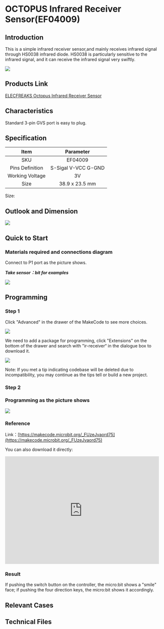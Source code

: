 ﻿# OCTOPUS Infrared Receiver Sensor(EF04009)

## Introduction

This is a simple infrared receiver sensor,and mainly receives infrared signal through HS0038 infrared diode. HS0038 is particularly sensitive to the infrared signal, and it can receive the infrared signal very swiftly. 

![](https://wiki-media-ef.oss-cn-hongkong.aliyuncs.com/i18n/en/docusaurus-plugin-content-docs/current/microbit/sensor/octopus-sensors/images/sensor/images/04009_01.png)

## Products Link

[ELECFREAKS Octopus Infrared Receiver Sensor](https://shop.elecfreaks.com/products/elecfreaks-octopus-infrared-receiver-sensor?_pos=1&_sid=2af060c82&_ss=r)

## Characteristics 

 Standard 3-pin GVS port is easy to plug. 
## Specification


Item | Parameter 
:-: | :-: 
SKU|EF04009
Pins Definition|S-Sigal V-VCC G-GND
Working Voltage|3V
Size|38.9 x 23.5 mm


Size:

## Outlook and Dimension



![](https://wiki-media-ef.oss-cn-hongkong.aliyuncs.com/i18n/en/docusaurus-plugin-content-docs/current/microbit/sensor/octopus-sensors/images/sensor/images/04009_02.png)


## Quick to Start 


### Materials required and connections diagram 


 Connect to P1 port as the picture shows.

***Take sensor：bit for examples***



![](https://wiki-media-ef.oss-cn-hongkong.aliyuncs.com/i18n/en/docusaurus-plugin-content-docs/current/microbit/sensor/octopus-sensors/images/sensor/images/04009_03.png)

## Programming


### Step 1
Click "Advanced" in the drawer of the MakeCode to see more choices.

![](https://wiki-media-ef.oss-cn-hongkong.aliyuncs.com/i18n/en/docusaurus-plugin-content-docs/current/microbit/sensor/octopus-sensors/images/sensor/images/04009_04.png)

We need to add a package for programming, click "Extensions" on the bottom of the drawer and search with "ir-receiver“ in the dialogue box to download it. 

![](https://wiki-media-ef.oss-cn-hongkong.aliyuncs.com/i18n/en/docusaurus-plugin-content-docs/current/microbit/sensor/octopus-sensors/images/sensor/images/04009_05.png)

Note: If you met a tip indicating codebase will be deleted due to incompatibility, you may continue as the tips tell or build a new project. 
### Step 2
### Programming as the picture shows

![](https://wiki-media-ef.oss-cn-hongkong.aliyuncs.com/i18n/en/docusaurus-plugin-content-docs/current/microbit/sensor/octopus-sensors/images/sensor/images/04009_06.png)


### Reference
Link：[https://makecode.microbit.org/_FUzeJvaord75](https://makecode.microbit.org/_FUzeJvaord75)

You can also download it directly:

<div style="position:relative;height:0;padding-bottom:70%;overflow:hidden;"><iframe style="position:absolute;top:0;left:0;width:100%;height:100%;" src="https://makecode.microbit.org/#pub:_FUzeJvaord75" frameborder="0" sandbox="allow-popups allow-forms allow-scripts allow-same-origin"></iframe></div>  


### Result
 If pushing the switch button on the controller,  the micro:bit shows a "smile" face; if pushing the four direction keys, the micro:bit shows it accordingly.  
## Relevant Cases


## Technical Files

